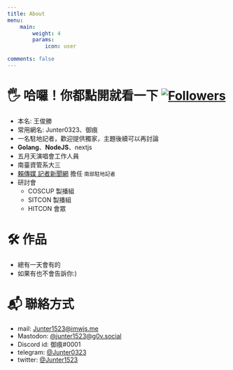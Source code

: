 ```yaml
---
title: About
menu:
    main: 
        weight: 4
        params:
            icon: user

comments: false
---
```

# 🖐️ 哈囉！你都點開就看一下  [![Followers](https://img.shields.io/github/followers/junter323?style=flat-square)](https://github.com/junter323)
- 本名: 王俊勝
- 常用網名: Junter0323、御痕
- 一名駐地記者，歡迎提供獨家，主題後續可以再討論
- **Golang**、**NodeJS**、nextjs
- 五月天演唱會工作人員
- 南臺資管系大三
- [賴傳媒 記者新聞網](https://new-reporter.com) 擔任 `南部駐地記者`
- 研討會
    - COSCUP 製播組
    - SITCON 製播組
    - HITCON 會眾


# 🛠 作品
- 總有一天會有的
- 如果有也不會告訴你:)

# 📬 聯絡方式
- mail: [Junter1523@imwjs.me](mailto:Junter1523@imwjs.me)
- Mastodon: <a rel="me" href="https://g0v.social/@junter1523">@junter1523@g0v.social</a>
- Discord id: 御痕#0001
- telegram: [@Junter0323](https://t.me/Junter0323)
- twitter: [@Junter1523](https://twitter.com/Junter1523)
